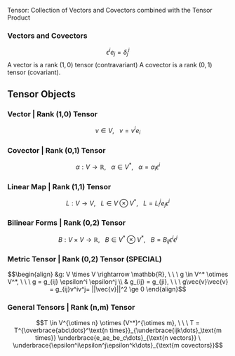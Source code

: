 Tensor: Collection of Vectors and Covectors combined with the Tensor Product



### Vectors and Covectors
$$\epsilon^i e_j = \delta_j^i$$
A vector is a rank $(1,0)$ tensor (contravariant)
A covector is a rank $(0,1)$ tensor (covariant).



## Tensor Objects

### Vector | Rank (1,0) Tensor
$$v \in V, \ \ \ v = v^i e_i$$
### Covector | Rank (0,1) Tensor
$$\alpha: V \rightarrow \mathbb{R}, \ \ \ \alpha \in V^*, \ \ \ \alpha = \alpha_i \epsilon^i$$
### Linear Map | Rank (1,1) Tensor
$$L: V \rightarrow V, \ \ \ L \in V \otimes V^*, \ \ \ L = L^j_i e_j \epsilon^i$$
### Bilinear Forms | Rank (0,2) Tensor
$$B: V \times V \rightarrow \mathbb{R}, \ \ \ B \in V^* \otimes V^*, \ \ \ B = B_{ij} \epsilon^i \epsilon^j$$
### Metric Tensor | Rank (0,2) Tensor   (SPECIAL)
$$\begin{align}
&g: V \times V \rightarrow \mathbb{R}, \ \ \ g \in V^* \otimes V^*, \ \ \ g = g_{ij} \epsilon^i \epsilon^j \\
& g_{ij} = g_{ji}, \ \ \ g\vec{v}\vec{v} = g_{ij}v^iv^j= ||\vec{v}||^2 \ge 0
\end{align}$$
### General Tensors | Rank (n,m) Tensor
$$T \in V^{\otimes n} \otimes (V^*)^{\otimes m}, \ \ \ T = T^{\overbrace{abc\dots}^\text{n times}}_{\underbrace{ijk\dots}_\text{m times}} \underbrace{e_ae_be_c\dots}_{\text{n vectors}} \  \underbrace{\epsilon^i\epsilon^j\epsilon^k\dots}_{\text{m covectors}}$$

